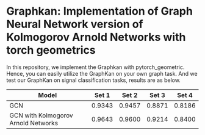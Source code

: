 # Graphkan: Implementation of Graph Neural Network version of Kolmogorov Arnold Networks with torch geometrics

In this repository, we implement the Graphkan with pytorch_geometric. Hence, you can easily utilize the GraphKan on your own graph task. And we test our GraphKan on signal classification tasks, results are as below.

| Model     | Set 1 | Set 2 | Set 3 | Set 4 |
| ----------- | ----------- |----------- |----------- |----------- |
| GCN      | 0.9343       |0.9457|0.8871|0.8186|
| GCN with  Kolmogorov Arnold Networks  |  0.9643       |0.9600 |0.9214|0.8400|
